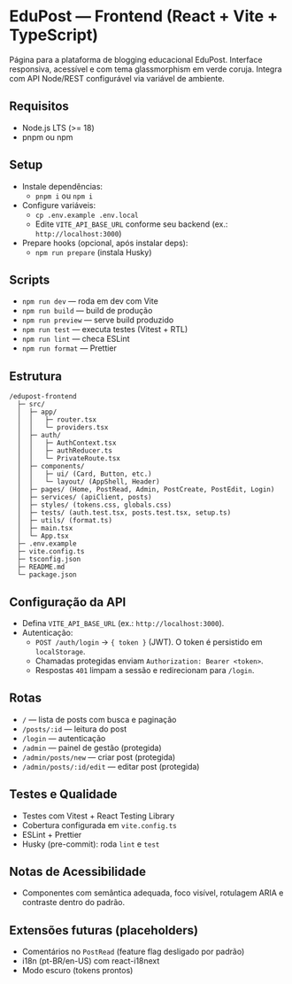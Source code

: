 # EduPost — Frontend (React + Vite + TypeScript)

Página para a plataforma de blogging educacional EduPost. Interface responsiva, acessível e com tema glassmorphism em verde coruja. Integra com API Node/REST configurável via variável de ambiente.

## Requisitos

- Node.js LTS (>= 18)
- pnpm ou npm

## Setup

- Instale dependências:
  - `pnpm i` ou `npm i`
- Configure variáveis:
  - `cp .env.example .env.local`
  - Edite `VITE_API_BASE_URL` conforme seu backend (ex.: `http://localhost:3000`)
- Prepare hooks (opcional, após instalar deps):
  - `npm run prepare` (instala Husky)

## Scripts

- `npm run dev` — roda em dev com Vite
- `npm run build` — build de produção
- `npm run preview` — serve build produzido
- `npm run test` — executa testes (Vitest + RTL)
- `npm run lint` — checa ESLint
- `npm run format` — Prettier

## Estrutura

```text
/edupost-frontend
  ├─ src/
  │  ├─ app/
  │  │   ├─ router.tsx
  │  │   └─ providers.tsx
  │  ├─ auth/
  │  │   ├─ AuthContext.tsx
  │  │   ├─ authReducer.ts
  │  │   └─ PrivateRoute.tsx
  │  ├─ components/
  │  │   ├─ ui/ (Card, Button, etc.)
  │  │   └─ layout/ (AppShell, Header)
  │  ├─ pages/ (Home, PostRead, Admin, PostCreate, PostEdit, Login)
  │  ├─ services/ (apiClient, posts)
  │  ├─ styles/ (tokens.css, globals.css)
  │  ├─ tests/ (auth.test.tsx, posts.test.tsx, setup.ts)
  │  ├─ utils/ (format.ts)
  │  ├─ main.tsx
  │  └─ App.tsx
  ├─ .env.example
  ├─ vite.config.ts
  ├─ tsconfig.json
  ├─ README.md
  └─ package.json
```

## Configuração da API

- Defina `VITE_API_BASE_URL` (ex.: `http://localhost:3000`).
- Autenticação:
  - `POST /auth/login` → `{ token }` (JWT). O token é persistido em `localStorage`.
  - Chamadas protegidas enviam `Authorization: Bearer <token>`.
  - Respostas `401` limpam a sessão e redirecionam para `/login`.

## Rotas

- `/` — lista de posts com busca e paginação
- `/posts/:id` — leitura do post
- `/login` — autenticação
- `/admin` — painel de gestão (protegida)
- `/admin/posts/new` — criar post (protegida)
- `/admin/posts/:id/edit` — editar post (protegida)

## Testes e Qualidade

- Testes com Vitest + React Testing Library
- Cobertura configurada em `vite.config.ts`
- ESLint + Prettier
- Husky (pre-commit): roda `lint` e `test`

## Notas de Acessibilidade

- Componentes com semântica adequada, foco visível, rotulagem ARIA e contraste dentro do padrão.

## Extensões futuras (placeholders)

- Comentários no `PostRead` (feature flag desligado por padrão)
- i18n (pt-BR/en-US) com react-i18next
- Modo escuro (tokens prontos)
